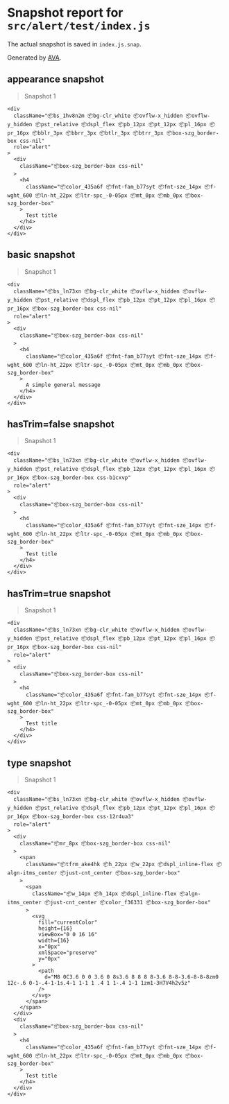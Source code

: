 # Snapshot report for `src/alert/test/index.js`

The actual snapshot is saved in `index.js.snap`.

Generated by [AVA](https://ava.li).

## appearance snapshot

> Snapshot 1

    <div
      className="📦bs_1hv8n2m 📦bg-clr_white 📦ovflw-x_hidden 📦ovflw-y_hidden 📦pst_relative 📦dspl_flex 📦pb_12px 📦pt_12px 📦pl_16px 📦pr_16px 📦bblr_3px 📦bbrr_3px 📦btlr_3px 📦btrr_3px 📦box-szg_border-box css-nil"
      role="alert"
    >
      <div
        className="📦box-szg_border-box css-nil"
      >
        <h4
          className="📦color_435a6f 📦fnt-fam_b77syt 📦fnt-sze_14px 📦f-wght_600 📦ln-ht_22px 📦ltr-spc_-0-05px 📦mt_0px 📦mb_0px 📦box-szg_border-box"
        >
          Test title
        </h4>
      </div>
    </div>

## basic snapshot

> Snapshot 1

    <div
      className="📦bs_ln73xn 📦bg-clr_white 📦ovflw-x_hidden 📦ovflw-y_hidden 📦pst_relative 📦dspl_flex 📦pb_12px 📦pt_12px 📦pl_16px 📦pr_16px 📦box-szg_border-box css-nil"
      role="alert"
    >
      <div
        className="📦box-szg_border-box css-nil"
      >
        <h4
          className="📦color_435a6f 📦fnt-fam_b77syt 📦fnt-sze_14px 📦f-wght_600 📦ln-ht_22px 📦ltr-spc_-0-05px 📦mt_0px 📦mb_0px 📦box-szg_border-box"
        >
          A simple general message
        </h4>
      </div>
    </div>

## hasTrim=false snapshot

> Snapshot 1

    <div
      className="📦bs_ln73xn 📦bg-clr_white 📦ovflw-x_hidden 📦ovflw-y_hidden 📦pst_relative 📦dspl_flex 📦pb_12px 📦pt_12px 📦pl_16px 📦pr_16px 📦box-szg_border-box css-b1cxvp"
      role="alert"
    >
      <div
        className="📦box-szg_border-box css-nil"
      >
        <h4
          className="📦color_435a6f 📦fnt-fam_b77syt 📦fnt-sze_14px 📦f-wght_600 📦ln-ht_22px 📦ltr-spc_-0-05px 📦mt_0px 📦mb_0px 📦box-szg_border-box"
        >
          Test title
        </h4>
      </div>
    </div>

## hasTrim=true snapshot

> Snapshot 1

    <div
      className="📦bs_ln73xn 📦bg-clr_white 📦ovflw-x_hidden 📦ovflw-y_hidden 📦pst_relative 📦dspl_flex 📦pb_12px 📦pt_12px 📦pl_16px 📦pr_16px 📦box-szg_border-box css-nil"
      role="alert"
    >
      <div
        className="📦box-szg_border-box css-nil"
      >
        <h4
          className="📦color_435a6f 📦fnt-fam_b77syt 📦fnt-sze_14px 📦f-wght_600 📦ln-ht_22px 📦ltr-spc_-0-05px 📦mt_0px 📦mb_0px 📦box-szg_border-box"
        >
          Test title
        </h4>
      </div>
    </div>

## type snapshot

> Snapshot 1

    <div
      className="📦bs_ln73xn 📦bg-clr_white 📦ovflw-x_hidden 📦ovflw-y_hidden 📦pst_relative 📦dspl_flex 📦pb_12px 📦pt_12px 📦pl_16px 📦pr_16px 📦box-szg_border-box css-12r4ua3"
      role="alert"
    >
      <div
        className="📦mr_8px 📦box-szg_border-box css-nil"
      >
        <span
          className="📦tfrm_ake4hk 📦h_22px 📦w_22px 📦dspl_inline-flex 📦algn-itms_center 📦just-cnt_center 📦box-szg_border-box"
        >
          <span
            className="📦w_14px 📦h_14px 📦dspl_inline-flex 📦algn-itms_center 📦just-cnt_center 📦color_f36331 📦box-szg_border-box"
          >
            <svg
              fill="currentColor"
              height={16}
              viewBox="0 0 16 16"
              width={16}
              x="0px"
              xmlSpace="preserve"
              y="0px"
            >
              <path
                d="M8 0C3.6 0 0 3.6 0 8s3.6 8 8 8 8-3.6 8-8-3.6-8-8-8zm0 12c-.6 0-1-.4-1-1s.4-1 1-1 1 .4 1 1-.4 1-1 1zm1-3H7V4h2v5z"
              />
            </svg>
          </span>
        </span>
      </div>
      <div
        className="📦box-szg_border-box css-nil"
      >
        <h4
          className="📦color_435a6f 📦fnt-fam_b77syt 📦fnt-sze_14px 📦f-wght_600 📦ln-ht_22px 📦ltr-spc_-0-05px 📦mt_0px 📦mb_0px 📦box-szg_border-box"
        >
          Test title
        </h4>
      </div>
    </div>
